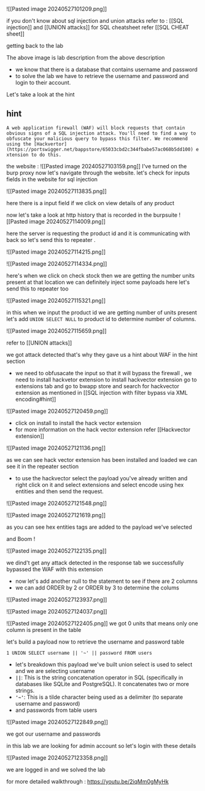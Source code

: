 ![[Pasted image 20240527101209.png]]

if you don't know about sql injection and union attacks refer to : [[SQL injection]] and [[UNION attacks]]
for SQL cheatsheet refer [[SQL CHEAT sheet]]

getting back to the lab 

The above image is lab description
from the above description 
-  we know that there is a database that contains username and password 
- to solve the lab we have to retrieve the username and password and login to their account.

Let's take a look at the hint 

## hint
`A web application firewall (WAF) will block requests that contain obvious signs of a SQL injection attack. You'll need to find a way to obfuscate your malicious query to bypass this filter. We recommend using the [Hackvertor](https://portswigger.net/bappstore/65033cbd2c344fbabe57ac060b5dd100) extension to do this.`

the website :
![[Pasted image 20240527103159.png]]
I've turned on the burp proxy now let's navigate through the website.
let's check for inputs fields in the website for sql injection 

![[Pasted image 20240527113835.png]]

here there is a input field if we click on view details of any product 

now let's take a look at http history that is recorded in the burpsuite
![[Pasted image 20240527114009.png]]

here the server is requesting the product id and it is communicating with back so let's send this to repeater .

![[Pasted image 20240527114215.png]]


![[Pasted image 20240527114334.png]]

here's when we click on check stock then we are getting the number units present at that location we can definitely inject some payloads here
 let's send this to repeater too 
 
![[Pasted image 20240527115321.png]]

in this when we input the product id we are getting number of units present
 let's add `UNION SELECT NULL` to product id to determine number of columns.

![[Pasted image 20240527115659.png]]

refer to [[UNION attacks]]

we got attack detected that's why they gave us a hint about WAF in the hint section

- we need to obfusacate the input so that it will bypass the firewall , we need to install hackvetor extension to install hackvector extension  go to extensions tab and go to bwapp store and search for hackvector extension as mentioned in [[SQL injection with filter bypass via XML encoding#hint]]

![[Pasted image 20240527120459.png]]

- click on install to install the hack vector extension 
- for more information on the hack vector extension refer [[Hackvector extension]]

![[Pasted image 20240527121136.png]]

as we can see hack vector extension has been installed and loaded we can see it in the repeater section
- to use the hackvector select the payload you've already written and right click on it and select extensions and select encode using hex entities and then send the request.

![[Pasted image 20240527121548.png]]

![[Pasted image 20240527121619.png]]

as you can see hex entities tags are added to the payload we've selected 

and Boom !

![[Pasted image 20240527122135.png]]

we dind't get any attack detected in the response tab 
we successfully bypassed the WAF with this extension 
- now let's add another null to the statement to see if there are 2 columns 
- we can add ORDER by 2 or ORDER by 3 to determine the colums 

![[Pasted image 20240527123937.png]]

![[Pasted image 20240527124037.png]]


![[Pasted image 20240527122405.png]]
we got 0 units that means only one column is present in the table 

let's build  a payload now to retrieve the username and password table 

`1 UNION SELECT username || '~' || password FROM users`

- let's breakdown this payload we've built union select is used to select and we are selecting username 
-  **`||`**: This is the string concatenation operator in SQL (specifically in databases like SQLite and PostgreSQL). It concatenates two or more strings.
- **`'~'`**: This is a tilde character being used as a delimiter (to separate username and password)
- and passwords from table users

![[Pasted image 20240527122849.png]]

we got our username and passwords 

in this lab we are looking for admin account so let's login with these details 

![[Pasted image 20240527123358.png]]

we are logged in and we solved the lab 

for more detailed walkthrough : https://youtu.be/2iqMm0gMyHk
